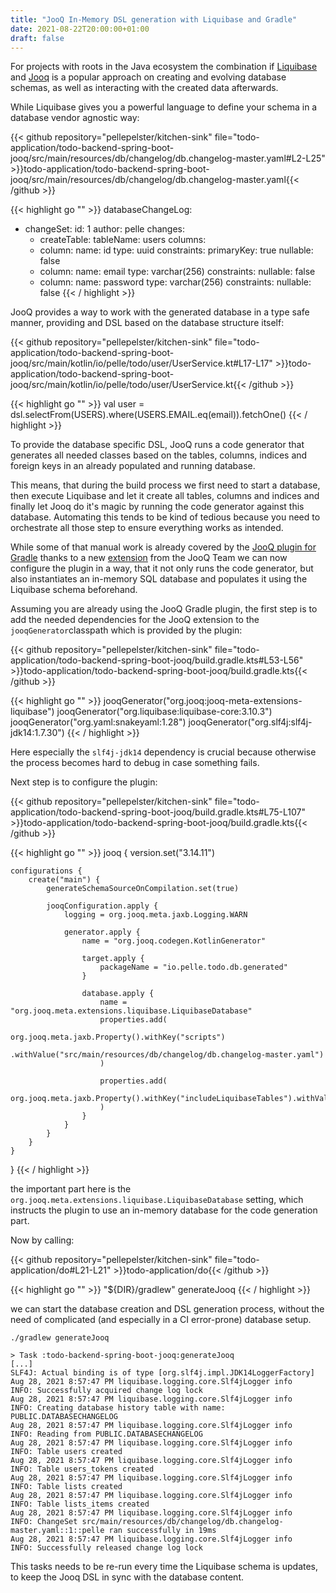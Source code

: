 ```yaml
---
title: "JooQ In-Memory DSL generation with Liquibase and Gradle"
date: 2021-08-22T20:00:00+01:00
draft: false
---
```


For projects with roots in the Java ecosystem the combination if [Liquibase](https://www.liquibase.org/) and [Jooq](https://www.jooq.org/) is a popular approach on creating and evolving database schemas, as well as interacting with the created data afterwards.

<!--more-->

While Liquibase gives you a powerful language to define your schema in a database vendor agnostic way:

<!-- snippet:liquibase_example_user -->

{{< github repository="pellepelster/kitchen-sink" file="todo-application/todo-backend-spring-boot-jooq/src/main/resources/db/changelog/db.changelog-master.yaml#L2-L25"  >}}todo-application/todo-backend-spring-boot-jooq/src/main/resources/db/changelog/db.changelog-master.yaml{{< /github >}}

{{< highlight go "" >}}
databaseChangeLog:
- changeSet:
  id: 1
  author: pelle
  changes:
  - createTable:
  tableName: users
  columns:
  - column:
  name: id
  type: uuid
  constraints:
  primaryKey: true
  nullable: false
  - column:
  name: email
  type: varchar(256)
  constraints:
  nullable: false
  - column:
  name: password
  type: varchar(256)
  constraints:
  nullable: false
  {{< / highlight >}}

<!-- /snippet:liquibase_example_user -->

JooQ provides a way to work with the generated database in a type safe manner, providing and DSL based on the database structure itself:

<!-- snippet:jooq_example_user -->

{{< github repository="pellepelster/kitchen-sink" file="todo-application/todo-backend-spring-boot-jooq/src/main/kotlin/io/pelle/todo/user/UserService.kt#L17-L17"  >}}todo-application/todo-backend-spring-boot-jooq/src/main/kotlin/io/pelle/todo/user/UserService.kt{{< /github >}}

{{< highlight go "" >}}
val user = dsl.selectFrom(USERS).where(USERS.EMAIL.eq(email)).fetchOne()
{{< / highlight >}}

<!-- /snippet:jooq_example_user -->

To provide the database specific DSL, JooQ runs a code generator that generates all needed classes based on the tables, columns, indices and foreign keys in an already populated and running database.

This means, that during the build process we first need to start a database, then execute Liquibase and let it create all tables, columns and indices and finally let Jooq do it's magic by running the code generator against this database. Automating this tends to be kind of tedious because you need to orchestrate all those step to ensure everything works as intended.

While some of that manual work is already covered by the [JooQ plugin for Gradle](https://github.com/etiennestuder/gradle-jooq-plugin) thanks to a new [extension](https://www.jooq.org/doc/latest/manual/code-generation/codegen-liquibase/) from the JooQ Team we can now configure the plugin in a way, that it not only runs the code generator, but also instantiates an in-memory SQL database and populates it using the Liquibase schema beforehand.

Assuming you are already using the JooQ Gradle plugin, the first step is to add the needed dependencies for the JooQ extension to the `jooqGenerator`classpath which is provided by the plugin:

<!-- snippet:gradle_jooq_extension_dependency -->

{{< github repository="pellepelster/kitchen-sink" file="todo-application/todo-backend-spring-boot-jooq/build.gradle.kts#L53-L56"  >}}todo-application/todo-backend-spring-boot-jooq/build.gradle.kts{{< /github >}}

{{< highlight go "" >}}
jooqGenerator("org.jooq:jooq-meta-extensions-liquibase")
jooqGenerator("org.liquibase:liquibase-core:3.10.3")
jooqGenerator("org.yaml:snakeyaml:1.28")
jooqGenerator("org.slf4j:slf4j-jdk14:1.7.30")
{{< / highlight >}}

<!-- /snippet:gradle_jooq_extension_dependency -->

Here especially the `slf4j-jdk14` dependency is crucial because otherwise the process becomes hard to debug in case something fails.

Next step is to configure the plugin:

<!-- snippet:gradle_jooq_extension_configuration -->

{{< github repository="pellepelster/kitchen-sink" file="todo-application/todo-backend-spring-boot-jooq/build.gradle.kts#L75-L107"  >}}todo-application/todo-backend-spring-boot-jooq/build.gradle.kts{{< /github >}}

{{< highlight go "" >}}
jooq {
version.set("3.14.11")

    configurations {
        create("main") {
            generateSchemaSourceOnCompilation.set(true)

            jooqConfiguration.apply {
                logging = org.jooq.meta.jaxb.Logging.WARN

                generator.apply {
                    name = "org.jooq.codegen.KotlinGenerator"

                    target.apply {
                        packageName = "io.pelle.todo.db.generated"
                    }

                    database.apply {
                        name = "org.jooq.meta.extensions.liquibase.LiquibaseDatabase"
                        properties.add(
                                org.jooq.meta.jaxb.Property().withKey("scripts")
                                        .withValue("src/main/resources/db/changelog/db.changelog-master.yaml")
                        )

                        properties.add(
                                org.jooq.meta.jaxb.Property().withKey("includeLiquibaseTables").withValue("false")
                        )
                    }
                }
            }
        }
    }
}
{{< / highlight >}}

<!-- /snippet:gradle_jooq_extension_configuration -->

the important part here is the `org.jooq.meta.extensions.liquibase.LiquibaseDatabase` setting, which instructs the plugin to use an in-memory database for the code generation part.

Now by calling:

<!-- snippet:gradle_jooq_run -->

{{< github repository="pellepelster/kitchen-sink" file="todo-application/do#L21-L21"  >}}todo-application/do{{< /github >}}

{{< highlight go "" >}}
"${DIR}/gradlew" generateJooq
{{< / highlight >}}

<!-- /snippet:gradle_jooq_run -->

we can start the database creation and DSL generation process, without the need of complicated (and especially in a CI error-prone) database setup.


```
./gradlew generateJooq

> Task :todo-backend-spring-boot-jooq:generateJooq
[...]
SLF4J: Actual binding is of type [org.slf4j.impl.JDK14LoggerFactory]
Aug 28, 2021 8:57:47 PM liquibase.logging.core.Slf4jLogger info
INFO: Successfully acquired change log lock
Aug 28, 2021 8:57:47 PM liquibase.logging.core.Slf4jLogger info
INFO: Creating database history table with name: PUBLIC.DATABASECHANGELOG
Aug 28, 2021 8:57:47 PM liquibase.logging.core.Slf4jLogger info
INFO: Reading from PUBLIC.DATABASECHANGELOG
Aug 28, 2021 8:57:47 PM liquibase.logging.core.Slf4jLogger info
INFO: Table users created
Aug 28, 2021 8:57:47 PM liquibase.logging.core.Slf4jLogger info
INFO: Table users_tokens created
Aug 28, 2021 8:57:47 PM liquibase.logging.core.Slf4jLogger info
INFO: Table lists created
Aug 28, 2021 8:57:47 PM liquibase.logging.core.Slf4jLogger info
INFO: Table lists_items created
Aug 28, 2021 8:57:47 PM liquibase.logging.core.Slf4jLogger info
INFO: ChangeSet src/main/resources/db/changelog/db.changelog-master.yaml::1::pelle ran successfully in 19ms
Aug 28, 2021 8:57:47 PM liquibase.logging.core.Slf4jLogger info
INFO: Successfully released change log lock
```

This tasks needs to be re-run every time the Liquibase schema is updates, to keep the Jooq DSL in sync with the database content.